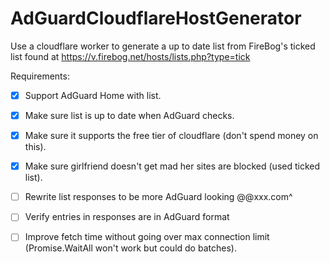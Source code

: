 # AdGuardCloudflareHostGenerator
Use a cloudflare worker to generate a up to date list from FireBog's ticked list found at https://v.firebog.net/hosts/lists.php?type=tick

Requirements:
- [x] Support AdGuard Home with list.
- [x] Make sure list is up to date when AdGuard checks. 
- [x] Make sure it supports the free tier of cloudflare (don't spend money on this). 
- [x] Make sure girlfriend doesn't get mad her sites are blocked (used ticked list).
- [ ] Rewrite list responses to be more AdGuard looking @@xxx.com^
- [ ] Verify entries in responses are in AdGuard format
- [ ] Improve fetch time without going over max connection limit (Promise.WaitAll won't work but could do batches).


